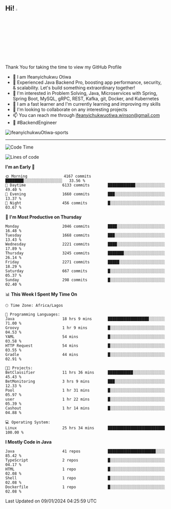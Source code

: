 <!-- BLOG-POST-LIST:START --><!-- BLOG-POST-LIST:END -->

## Hi! <img src="https://media.giphy.com/media/hvRJCLFzcasrR4ia7z/giphy.gif" width="4%"> 

Thank You for taking the time to view my GitHub Profile

- 👋 I am Ifeanyichukwu Otiwa
- 🚀 Experienced Java Backend Pro, boosting app performance, security, & scalability. Let's build something extraordinary together!
- 👀 I'm interested in Problem Solving, Java, Microservices with Spring, Spring Boot, MySQL, gRPC, REST, Kafka, git, Docker, and Kubernetes
- 🌱 I am a fast learner and I'm currently learning and improving my skills
- 💞️ I'm looking to collaborate on any interesting projects
- 📫 You can reach me through ifeanyichukwuotiwa.winson@gmail.com
- 🚀 #BackendEngineer

<p align="left" marginTop="10px"> <img src="https://komarev.com/ghpvc/?username=ifeanyichukwuOtiwa-sports&label=Profile%20views&color=0e75b6&style=for-the-badge" alt="ifeanyichukwuOtiwa-sports" /> </p>

***

<!--START_SECTION:waka-->
![Code Time](http://img.shields.io/badge/Code%20Time-2%2C089%20hrs%2038%20mins-blue)

![Lines of code](https://img.shields.io/badge/From%20Hello%20World%20I%27ve%20Written-4.5%20million%20lines%20of%20code-blue)

**I'm an Early 🐤** 

```text
🌞 Morning                4167 commits        ████████░░░░░░░░░░░░░░░░░   33.56 % 
🌆 Daytime                6133 commits        ████████████░░░░░░░░░░░░░   49.40 % 
🌃 Evening                1660 commits        ███░░░░░░░░░░░░░░░░░░░░░░   13.37 % 
🌙 Night                  456 commits         █░░░░░░░░░░░░░░░░░░░░░░░░   03.67 % 
```
📅 **I'm Most Productive on Thursday** 

```text
Monday                   2046 commits        ████░░░░░░░░░░░░░░░░░░░░░   16.48 % 
Tuesday                  1668 commits        ███░░░░░░░░░░░░░░░░░░░░░░   13.43 % 
Wednesday                2221 commits        ████░░░░░░░░░░░░░░░░░░░░░   17.89 % 
Thursday                 3245 commits        ███████░░░░░░░░░░░░░░░░░░   26.14 % 
Friday                   2271 commits        █████░░░░░░░░░░░░░░░░░░░░   18.29 % 
Saturday                 667 commits         █░░░░░░░░░░░░░░░░░░░░░░░░   05.37 % 
Sunday                   298 commits         █░░░░░░░░░░░░░░░░░░░░░░░░   02.40 % 
```


📊 **This Week I Spent My Time On** 

```text
🕑︎ Time Zone: Africa/Lagos

💬 Programming Languages: 
Java                     18 hrs 9 mins       ██████████████████░░░░░░░   71.00 % 
Groovy                   1 hr 9 mins         █░░░░░░░░░░░░░░░░░░░░░░░░   04.53 % 
YAML                     54 mins             █░░░░░░░░░░░░░░░░░░░░░░░░   03.58 % 
HTTP Request             54 mins             █░░░░░░░░░░░░░░░░░░░░░░░░   03.55 % 
Gradle                   44 mins             █░░░░░░░░░░░░░░░░░░░░░░░░   02.91 % 

🐱‍💻 Projects: 
BetClassifier            11 hrs 36 mins      ███████████░░░░░░░░░░░░░░   45.43 % 
BetMonitoring            3 hrs 9 mins        ███░░░░░░░░░░░░░░░░░░░░░░   12.33 % 
Pool                     1 hr 31 mins        █░░░░░░░░░░░░░░░░░░░░░░░░   05.97 % 
user                     1 hr 22 mins        █░░░░░░░░░░░░░░░░░░░░░░░░   05.39 % 
Cashout                  1 hr 14 mins        █░░░░░░░░░░░░░░░░░░░░░░░░   04.88 % 

💻 Operating System: 
Linux                    25 hrs 34 mins      █████████████████████████   100.00 % 
```

**I Mostly Code in Java** 

```text
Java                     41 repos            █████████████████████░░░░   85.42 % 
TypeScript               2 repos             █░░░░░░░░░░░░░░░░░░░░░░░░   04.17 % 
HTML                     1 repo              █░░░░░░░░░░░░░░░░░░░░░░░░   02.08 % 
Shell                    1 repo              █░░░░░░░░░░░░░░░░░░░░░░░░   02.08 % 
Dockerfile               1 repo              █░░░░░░░░░░░░░░░░░░░░░░░░   02.08 % 
```




 Last Updated on 09/01/2024 04:25:59 UTC
<!--END_SECTION:waka-->

<!--
<p align="center">
![trophy](https://github-profile-trophy.vercel.app/?username=ifeanyichukwuOtiwa-sports&theme=onedark) (https://github.com/ryo-ma/github-profile-trophy)
</p>
-->

<!---
ifeanyi-otiwa/ifeanyi-otiwa is a ✨ special ✨ repository because its `README.md` (this file) appears on your GitHub profile.
You can click the Preview link to take a look at your changes.
--->
